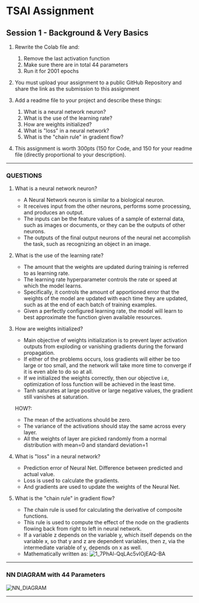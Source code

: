 # TSAI Assignment

## Session 1 - Background & Very Basics

1. Rewrite the Colab file and:

   1. Remove the last activation function
   2. Make sure there are in total 44 parameters
   3. Run it for 2001 epochs

2. You must upload your assignment to a public GitHub Repository and share the link as the submission to this assignment

3. Add a readme file to your project and describe these things:

   1. What is a neural network neuron?
   2. What is the use of the learning rate?
   3. How are weights initialized?
   4. What is "loss" in a neural network?
   5. What is the "chain rule" in gradient flow?

4. This assignment is worth 300pts (150 for Code, and 150 for your readme file (directly proportional to your description).

---

### QUESTIONS

1. What is a neural network neuron?

   - A Neural Network neuron is similar to a biological neuron.
   - It receives input from the other neurons, performs some processing, and produces an output.
   - The inputs can be the feature values of a sample of external data, such as images or documents, or they can be the outputs of other neurons.
   - The outputs of the final output neurons of the neural net accomplish the task, such as recognizing an object in an image.

2. What is the use of the learning rate?

   - The amount that the weights are updated during training is referred to as learning rate.
   - The learning rate hyperparameter controls the rate or speed at which the model learns.
   - Specifically, it controls the amount of apportioned error that the weights of the model are updated with each time they are updated, such as at the end of each batch of training examples.
   - Given a perfectly configured learning rate, the model will learn to best approximate the function given available resources.

3. How are weights initialized?

   - Main objective of weights initialization is to prevent layer activation outputs from exploding or vanishing gradients during the forward propagation.
   - If either of the problems occurs, loss gradients will either be too large or too small, and the network will take more time to converge if it is even able to do so at all.
   - If we initialized the weights correctly, then our objective i.e, optimization of loss function will be achieved in the least time.
   - Tanh saturates at large positive or large negative values, the gradient still vanishes at saturation.

   HOW?:

   - The mean of the activations should be zero.
   - The variance of the activations should stay the same across every layer.
   - All the weights of layer are picked randomly from a normal distribution with mean=0 and standard deviation=1

4. What is "loss" in a neural network?

   - Prediction error of Neural Net. Difference between predicted and actual value.
   - Loss is used to calculate the gradients.
   - And gradients are used to update the weights of the Neural Net.

5. What is the "chain rule" in gradient flow?

   - The chain rule is used for calculating the derivative of composite functions.
   - This rule is used to compute the effect of the node on the gradients flowing back from right to left in neural network.
   - If a variable z depends on the variable y, which itself depends on the variable x, so that y and z are dependent variables, then z, via the intermediate variable of y, depends on x as well.
   - Mathematically written as:
     ![1_7PhAl-QqLAc5vIOjEAQ-BA](https://user-images.githubusercontent.com/15984084/133920504-de544d1e-aa09-4f01-868b-6f24f63ab893.png)

---

### NN DIAGRAM with 44 Parameters

![NN_DIAGRAM](https://user-images.githubusercontent.com/15984084/133919297-33185e1e-07b1-4f68-8e7a-61b629bb426d.jpg)

---
